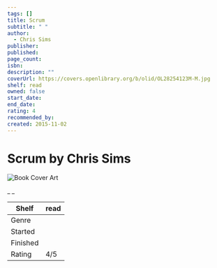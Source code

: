 ```yaml
---
tags: []
title: Scrum
subtitle: " "
author:
  - Chris Sims
publisher:
published:
page_count:
isbn:
description: ""
coverUrl: https://covers.openlibrary.org/b/olid/OL28254123M-M.jpg
shelf: read
owned: false
start_date:
end_date:
rating: 4
recommended_by:
created: 2015-11-02
---
```


# Scrum by Chris Sims

![Book Cover Art](https://covers.openlibrary.org/b/olid/OL28254123M-M.jpg)

_ _

| Shelf | read |
| --- | --- |
| Genre |  |
| Started |  |
| Finished |  |
| Rating | 4/5 |

